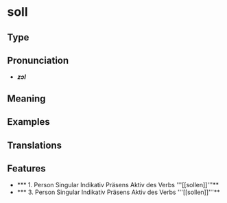 # soll 
## Type 
## Pronunciation 
- _**zɔl**_ 
## Meaning 
## Examples 
## Translations 
## Features 
- *** 1. Person Singular Indikativ Präsens Aktiv des Verbs '''[[sollen]]'''** 
- *** 3. Person Singular Indikativ Präsens Aktiv des Verbs '''[[sollen]]'''** 
